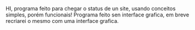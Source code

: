 HI, programa feito para chegar o status de un site, usando conceitos simples, porém funcionais!
Programa feito sen interface grafica, em breve recriarei o mesmo com uma interface grafica. 
